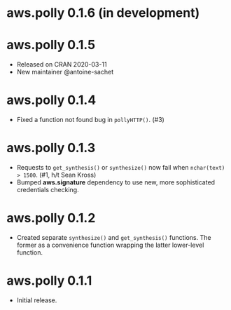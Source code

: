 # aws.polly 0.1.6 (in development)

# aws.polly 0.1.5

* Released on CRAN 2020-03-11
* New maintainer @antoine-sachet

# aws.polly 0.1.4

* Fixed a function not found bug in `pollyHTTP()`. (#3)

# aws.polly 0.1.3

* Requests to `get_synthesis()` or `synthesize()` now fail when `nchar(text) > 1500`. (#1, h/t Sean Kross)
* Bumped **aws.signature** dependency to use new, more sophisticated credentials checking.

# aws.polly 0.1.2

* Created separate `synthesize()` and `get_synthesis()` functions. The former as a convenience function wrapping the latter lower-level function.

# aws.polly 0.1.1

* Initial release.
